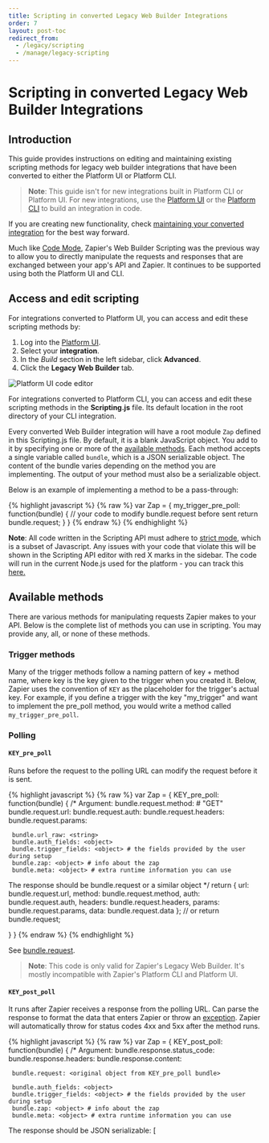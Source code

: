 ```yaml
---
title: Scripting in converted Legacy Web Builder Integrations
order: 7
layout: post-toc
redirect_from:
  - /legacy/scripting
  - /manage/legacy-scripting
---
```


# Scripting in converted Legacy Web Builder Integrations

## Introduction

This guide provides instructions on editing and maintaining existing scripting methods for legacy web builder integrations that have been converted to either the Platform UI or Platform CLI.

> **Note**: This guide isn't for new integrations built in Platform CLI or Platform UI. For new integrations, use the [Platform UI](https://platform.zapier.com/build/add) or the [Platform CLI](https://platform.zapier.com/reference/cli-docs) to build an integration in code.

If you are creating new functionality, check [maintaining your converted integration](https://platform.zapier.com/manage/maintain-converted-integration) for the best way forward.

Much like [Code Mode](https://platform.zapier.com/build/code-mode), Zapier's Web Builder Scripting was the previous way to allow you to directly manipulate the requests and responses that are exchanged between your app's API and Zapier. It continues to be supported using both the Platform UI and CLI.

## Access and edit scripting

For integrations converted to Platform UI, you can access and edit these scripting methods by:

1. Log into the [Platform UI](https://zapier.com/app/developer).
2. Select your **integration**.
3. In the _Build_ section in the left sidebar, click **Advanced**.
4. Click the **Legacy Web Builder** tab.

![Platform UI code editor](https://cdn.zappy.app/e776d2b6349552e6347ca2757f4d06c1.png)

For integrations converted to Platform CLI, you can access and edit these scripting methods in the **Scripting.js** file. Its default location in the root directory of your CLI integration.

Every converted Web Builder integration will have a root module `Zap` defined in this Scripting.js file. By default, it is a blank JavaScript object. You add to it by specifying one or more of the [available methods](https://platform.zapier.com/reference/legacy-scripting#available-methods). Each method accepts a single variable called `bundle`, which is a JSON serializable object. The content of the bundle varies depending on the method you are implementing. The output of your method must also be a serializable object.

Below is an example of implementing a method to be a pass-through:

{% highlight javascript %}
{% raw %}
var Zap = {
my_trigger_pre_poll: function(bundle) {
// your code to modify bundle.request before sent
return bundle.request;
}
}
{% endraw %}
{% endhighlight %}

**Note**: All code written in the Scripting API must adhere to [strict mode](https://developer.mozilla.org/en-US/docs/Web/JavaScript/Reference/Strict_mode), which is a subset of Javascript. Any issues with your code that violate this will be shown in the Scripting API editor with red X marks in the sidebar. The code will run in the current Node.js used for the platform - you can track this [here.](https://github.com/zapier/zapier-platform/blob/main/CHANGELOG.md)

## Available methods

There are various methods for manipulating requests Zapier makes to your API. Below is the complete list of methods you can use in scripting. You may provide any, all, or none of these methods.

### Trigger methods

Many of the trigger methods follow a naming pattern of key + method name, where key is the key given to the trigger when you created it. Below, Zapier uses the convention of `KEY` as the placeholder for the trigger's actual key. For example, if you define a trigger with the key "my_trigger" and want to implement the pre_poll method, you would write a method called `my_trigger_pre_poll`.

### Polling

#### `KEY_pre_poll`

Runs before the request to the polling URL can modify the request before it is sent.

{% highlight javascript %}
{% raw %}
var Zap = {
KEY_pre_poll: function(bundle) {
/\*
Argument:
bundle.request.method: <string> # "GET"
bundle.request.url: <string>
bundle.request.auth: <array>
bundle.request.headers: <object>
bundle.request.params: <object>

     bundle.url_raw: <string>
     bundle.auth_fields: <object>
     bundle.trigger_fields: <object> # the fields provided by the user during setup
     bundle.zap: <object> # info about the zap
     bundle.meta: <object> # extra runtime information you can use

The response should be bundle.request or a similar object
\*/
return {
url: bundle.request.url,
method: bundle.request.method,
auth: bundle.request.auth,
headers: bundle.request.headers,
params: bundle.request.params,
data: bundle.request.data
}; // or return bundle.request;

}
}
{% endraw %}
{% endhighlight %}

See [bundle.request](https://platform.zapier.com/manage/legacy-scripting#prepared-request-via-bundlerequest).

> **Note**: This code is only valid for Zapier's Legacy Web Builder. It's mostly incompatible with Zapier's Platform CLI and Platform UI.

#### `KEY_post_poll`

It runs after Zapier receives a response from the polling URL. Can parse the response to format the data that enters Zapier or throw an [exception](https://platform.zapier.com/manage/legacy-scripting/#available-exceptions). Zapier will automatically throw for status codes 4xx and 5xx after the method runs.

{% highlight javascript %}
{% raw %}
var Zap = {
KEY_post_poll: function(bundle) {
/\*
Argument:
bundle.response.status_code: <integer>
bundle.response.headers: <object>
bundle.response.content: <str>

     bundle.request: <original object from KEY_pre_poll bundle>

     bundle.auth_fields: <object>
     bundle.trigger_fields: <object> # the fields provided by the user during setup
     bundle.zap: <object> # info about the zap
     bundle.meta: <object> # extra runtime information you can use

The response should be JSON serializable:
[
<object>, # with unique 'id' key
<object> # with unique 'id' key
]
\*/
return [];

}
}
{% endraw %}
{% endhighlight %}

> **Note**: This code is only valid for Zapier's Legacy Web Builder. It's mostly incompatible with Zapier's Platform CLI and Platform UI.

#### `KEY_poll`

It runs in place of pre_poll and post_poll. When you get a bundle, you are expected to make the request and return a list of results or throw an [exception](https://platform.zapier.com/manage/legacy-scripting/#available-exceptions). Zapier will **not** throw for status codes like 4xx and 5xx automatically!

{% highlight javascript %}
{% raw %}
var Zap = {
KEY_poll: function(bundle) {
/\*
Arguments:
bundle.request.method: <string> # "GET"
bundle.request.url: <string>
bundle.request.auth: <array>
bundle.request.headers: <object>
bundle.request.params: <object>

     bundle.url_raw: <string>
     bundle.auth_fields: <object>
     bundle.trigger_fields: <object> # the fields provided by the user during setup
     bundle.zap: <object> # info about the zap
     bundle.meta: <object> # extra runtime information you can use

     If you include a callback in the arguments, you can also perform async:
       callback(err, response)

You must make the request yourself. The response should be JSON serializable:
[
<object>, # with unique 'id' key
<object> # with unique 'id' key
]
\*/
return []; // or callback(null, [])

}
}
{% endraw %}
{% endhighlight %}

Learn more about [bundle.request](https://platform.zapier.com/reference/legacy-scripting#bundle-details).

> **Note**: This code is only valid for Zapier's Legacy Web Builder. It's mostly incompatible with Zapier's Platform CLI and Platform UI.

### Static and REST hooks

#### `KEY_catch_hook`

It runs when Zapier receive a static or subscription hook from your API and can parse the response to format the data that enters Zapier.

{% highlight javascript %}
{% raw %}
var Zap = {
KEY_catch_hook: function(bundle) {
/\*
Argument:
bundle.request.method: <str> # 'GET', 'POST', 'PATCH', 'PUT', 'DELETE'
bundle.request.headers: <object>
bundle.request.querystring: <str> # parse with \$.param(bundle.request.querystring)
bundle.request.content: <str>

     bundle.cleaned_request: <object> or <array> # our best guess at parsing
                                                 # and combining the request
                                                 # (including handling JSON & XML).
     bundle.auth_fields: <object>
     bundle.trigger_fields: <object> # the fields provided by the user during setup
     bundle.zap: <object> # info about the zap

The response should be either a JSON serializable array...
[
<object>,
<object>
]

...or a single object:
<object>
\*/
return []; // or {}

}
}
{% endraw %}
{% endhighlight %}

> **Note**: This code is only valid for Zapier's Legacy Web Builder. It's mostly incompatible with Zapier's Platform CLI and Platform UI.

### REST hooks and notification REST hooks

#### `pre_subscribe`

It runs before Zapier subscribes.

{% highlight javascript %}
{% raw %}
var Zap = {
pre_subscribe: function(bundle) {
/\*
Argument:
bundle.request.method: <string> # "POST"
bundle.request.url: <string>
bundle.request.auth: <array>
bundle.request.headers: <object>
bundle.request.params: <object>
bundle.request.data: <string>

     bundle.auth_fields: <object>
     bundle.trigger_fields: <object> # the data from trigger fields
     bundle.target_url: <string> # our unique Zapier url for this subscription
     bundle.event: <string> # the event being subscribed to
     bundle.zap: <object> # info about the zap

The response should be bundle.request or a similar object
\*/
return {
url: bundle.request.url,
method: bundle.request.method,
auth: bundle.request.auth,
headers: bundle.request.headers,
params: bundle.request.params,
data: bundle.request.data
}; // or return bundle.request;

}
}
{% endraw %}
{% endhighlight %}

Learn more in [bundle.request](https://platform.zapier.com/reference/legacy-scripting#bundle-details).

> **Note**: This code is only valid for Zapier's legacy web builder, and is mostly incompatible with Platform CLI and Platform UI).

#### `post_subscribe`

It runs after Zapier subscribes. It is exclusively for storing results that are needed later for pre_unsubscribe.

{% highlight javascript %}
{% raw %}
var Zap = {
post_subscribe: function(bundle) {
/\*
Argument:
bundle.response.status_code: <integer>
bundle.response.headers: <object>
bundle.response.content: <str>

     bundle.request: <original object from pre_subscribe bundle>

     bundle.target_url: <string> # our unique Zapier url for this subscription
     bundle.event: <string> # the event (if any) that was subscribed to
     bundle.auth_fields: <object>
     bundle.trigger_fields: <object> # the data from trigger fields
     bundle.zap: <object> # info about the zap

The response should be JSON serializable, you'll have access to it as
subscribe_data in the unsubscribe call. Normally you'd store some state
about the hook resource you created, for example, some apps need
an ID to locate and unsubscribe from a hook.

\*/
return ""; // or {}, or []

}
}
{% endraw %}
{% endhighlight %}

> **Note**: This code is only valid for Zapier's Legacy Web Builder. It's mostly incompatible with Zapier's Platform CLI and Platform UI.

#### `pre_unsubscribe`

It runs before Zapier unsubscribes.

{% highlight javascript %}
{% raw %}
var Zap = {
pre_unsubscribe: function(bundle) {
/\*
Argument:
bundle.request.method: <string> # "POST"
bundle.request.url: <string>
bundle.request.auth: <array>
bundle.request.headers: <object>
bundle.request.params: <object>
bundle.request.data: <string>

     bundle.target_url: <string> # our unique Zapier url for this subscription
     bundle.subscribe_data <json> # any data you returned from post_subscribe
     bundle.event: <string> # the event (if any) being unsubscribed from
     bundle.auth_fields: <object>
     bundle.trigger_fields: <object> # the data from trigger fields
     bundle.zap: <object> # info about the zap

The response should be bundle.request or a similar object
\*/
return {
url: bundle.request.url,
method: bundle.request.method,
auth: bundle.request.auth,
headers: bundle.request.headers,
params: bundle.request.params,
data: bundle.request.data
}; // or return bundle.request;

}
}
{% endraw %}
{% endhighlight %}

Learn more in [bundle.request](https://platform.zapier.com/reference/legacy-scripting#bundle-details).

> **Note**: This code is only valid for Zapier's Legacy Web Builder. It's mostly incompatible with Zapier's Platform CLI and Platform UI.

### Notification REST hooks

#### `KEY_pre_hook`

It runs before the consuming call.

{% highlight javascript %}
{% raw %}
var Zap = {
KEY_pre_hook: function(bundle) {
/\*
Argument:
bundle.request.method: <string>
bundle.request.headers: <object>
bundle.request.querystring: <string> # parse using \$.param(bundle.request.querystring)
bundle.request.content: <string>

     bundle.auth_fields: <object>
     bundle.trigger_fields: <object> # the fields provided by the user during setup
     bundle.zap: <object> # info about the zap

The response should be bundle.request or a similar object
\*/
return {
url: bundle.request.url,
method: bundle.request.method,
auth: bundle.request.auth,
headers: bundle.request.headers,
params: bundle.request.params,
data: bundle.request.data
}; // or return bundle.request;

}
}
{% endraw %}
{% endhighlight %}

Learn more in [bundle.request](https://platform.zapier.com/reference/legacy-scripting#bundle-details).

> **Note**: This code is only valid for Zapier's Legacy Web Builder. It's mostly incompatible with Zapier's Platform CLI and Platform UI.

#### `KEY_post_hook`

It runs after Zapier receive a response from the consuming call and can parse the response to format the data that enters Zapier or throw an [exception](https://platform.zapier.com/manage/legacy-scripting/#available-exceptions). Zapier will automatically throw for status codes 4xx and 5xx after the method runs.

{% highlight javascript %}
{% raw %}
var Zap = {
KEY_post_hook: function(bundle) {
/\*
Argument:
bundle.response.status_code: <integer>
bundle.response.headers: <object>
bundle.response.content: <str>

     bundle.request: <original object from KEY_pre_hook bundle>

     bundle.auth_fields: <object>
     bundle.trigger_fields: <object> # the fields provided by the user during setup
     bundle.zap: <object> # info about the zap

The response should be JSON serializable:
[
<object>,
<object>
]
\*/
return [];

}
}
{% endraw %}
{% endhighlight %}

> **Note**: This code is only valid for Zapier's Legacy Web Builder. It's mostly incompatible with Zapier's Platform CLI and Platform UI.

### Available to all triggers

#### `KEY_pre_custom_trigger_fields`

It runs before the request to the custom field URL (if provided).

> Note: Although this method does not end with `result_fields` like there are for [actions](#key_pre_custom_action_fields) and [searches](#key_pre_custom_search_fields) it does in fact define custom fields and labels for the **result** (sample) of the trigger and not for its **Edit Template** step in the Zap editor.

{% highlight javascript %}
{% raw %}
var Zap = {
KEY_pre_custom_trigger_fields: function(bundle) {
/\*
Argument:
bundle.request.method: <string> # "GET"
bundle.request.url: <string>
bundle.request.auth: <array>
bundle.request.headers: <object>
bundle.request.params: <object>

     bundle.url_raw: <string>
     bundle.auth_fields: <object>
     bundle.trigger_fields: <object> # the fields provided by the user during setup
     bundle.zap: <object> # info about the zap

The response should be bundle.request or a similar object
\*/
return {
url: bundle.request.url,
method: bundle.request.method,
auth: bundle.request.auth,
headers: bundle.request.headers,
params: bundle.request.params,
data: bundle.request.data
}; // or return bundle.request;

}
}
{% endraw %}
{% endhighlight %}

Learn more in [bundle.request](https://platform.zapier.com/reference/legacy-scripting#bundle-details).

> **Note**: This code is only valid for Zapier's Legacy Web Builder. It's mostly incompatible with Zapier's Platform CLI and Platform UI.

#### `KEY_post_custom_trigger_fields`

Runs after the response for custom fields is received. Can parse the response to format the data that enters Zapier or throw an [exception](https://platform.zapier.com/manage/legacy-scripting/#available-exceptions). Zapier will throw for status codes 4xx and 5xx after the method runs automatically.

> Note: Although this method does not end with `result_fields` like there are for [actions](#key_pre_custom_action_fields) and [searches](#key_pre_custom_search_fields) it does in fact define custom fields and labels for the **result** (sample) of the trigger and not for its **Edit Template** step in the Zap Editor.

{% highlight javascript %}
{% raw %}
var Zap = {
KEY_post_custom_trigger_fields: function(bundle) {
/\*
Argument:
bundle.response.status_code: <integer>
bundle.response.headers: <object>
bundle.response.content: <str>

     bundle.request: <original object from KEY_pre_hook bundle>

     bundle.url_raw: <string>
     bundle.auth_fields: <object>
     bundle.trigger_fields: <object> # the fields provided by the user during setup
     bundle.zap: <object> # info about the zap

The response should be JSON serializable:
[

# `type` can be unicode, int, bool

# `key` should be unique and match a key found in the JSON representation Zapier receive from your API

# `label` is a human-readable name Zapier can give this field in the UI

{'type': <str>, 'key': <str>, 'label': <str>}
]
\*/
return [];

}
}
{% endraw %}
{% endhighlight %}

> **Note**: This code is only valid for Zapier's Legacy Web Builder. It's mostly incompatible with Zapier's Platform CLI and Platform UI.

## Action Methods

Action methods follow a naming pattern of key + method name, where key is the key given to the action when you created it. Below, Zapier use the convention of `KEY` as the placeholder for the action's actual key. For example, if you define an action with the key "my_action" and you want to implement the pre_write method, you would write a method called `my_action_pre_write`.

### `KEY_pre_write`

Runs before the request to the action URL, can modify the request before it is sent.

{% highlight javascript %}
{% raw %}
var Zap = {
KEY_pre_write: function(bundle) {
/\*
Argument:
bundle.request.method: <string> # "POST"
bundle.request.url: <string>
bundle.request.auth: <array>
bundle.request.headers: <object>
bundle.request.params: <object>
bundle.request.data: <string>
bundle.request.files: <object>

     bundle.url_raw: <string>
     bundle.auth_fields: <object>
     bundle.action_fields: <object> # pruned and replaced users' fields
     bundle.action_fields_full: <object> # all replaced users' fields
     bundle.action_fields_raw: <object> # before Zapier replace users' variables
     bundle.zap: <object> # info about the zap

The response should be bundle.request or a similar object
\*/
return {
url: bundle.request.url,
method: bundle.request.method,
auth: bundle.request.auth,
headers: bundle.request.headers,
params: bundle.request.params,
data: bundle.request.data
}; // or return bundle.request;

}
}
{% endraw %}
{% endhighlight %}

Learn more about [bundle.request](https://platform.zapier.com/reference/legacy-scripting#bundle-details).

> **Note**: This code is only valid for Zapier's Legacy Web Builder. It's mostly incompatible with Zapier's Platform CLI and Platform UI.

### `KEY_post_write`

Runs after Zapier receive a response from the action endpoint, can modify the response or throw an [exception](https://platform.zapier.com/manage/legacy-scripting/#available-exceptions). Zapier will throw for status codes 4xx and 5xx after the method runs automatically. _Note:_ If the action occurs as part of a search-or-create Zap, the output of this method is _not_ exactly what the user sees. In that case, the action will be followed up with a request to fetch the written record, and Zapier will present the user with the output from that follow-up request. If you need to modify the returned data in that scenario, use `_post_read_resource`.

{% highlight javascript %}
{% raw %}
var Zap = {
KEY_post_write: function(bundle) {
/\*
Argument:
bundle.response.status_code: <integer>
bundle.response.headers: <object>
bundle.response.content: <str>

     bundle.request: <original object from KEY_pre_write bundle>

     bundle.auth_fields: <object>
     bundle.action_fields: <object> # pruned and replaced users' fields
     bundle.action_fields_full: <object> # all replaced users' fields
     bundle.action_fields_raw: <object> # before Zapier replace users' variables
     bundle.zap: <object> # info about the zap

The response will be used to give the user more fields to use
in the next step of the Zap. Please return a JSON serializable object.

return <object>;
\*/

}
}
{% endraw %}
{% endhighlight %}

> **Note**: This code is only valid for Zapier's Legacy Web Builder. It's mostly incompatible with Zapier's Platform CLI and Platform UI.

### `KEY_write`

Runs in place of pre*write and post_write. You get a bundle and are expected to make the request and return the appropriate response or throw an [exception](https://platform.zapier.com/manage/legacy-scripting/#available-exceptions). Zapier will **not** throw for status codes like 4xx and 5xx automatically! \_Note:* If the action occurs as part of a search-or-create Zap, the output of this method is _not_ exactly what the user sees. In that case, the action will be followed up with a request to fetch the written record, and Zapier will present the user with the output from that follow-up request. If you need to modify the returned data in that scenario, use `_post_read_resource`.

{% highlight javascript %}
{% raw %}
var Zap = {
KEY_write: function(bundle, [callback]) {
/\*
Arguments:

     bundle.request.method: <string> # "POST"
     bundle.request.url: <string>
     bundle.request.auth: <array>
     bundle.request.headers: <object>
     bundle.request.params: <object>
     bundle.request.data: <string>
     bundle.request.files: <object>

     bundle.url_raw: <string>
     bundle.auth_fields: <object>
     bundle.action_fields: <object> # pruned and replaced users' fields
     bundle.action_fields_full: <object> # all replaced users' fields
     bundle.action_fields_raw: <object> # before Zapier replace users' variables
     bundle.zap: <object> # info about the zap

If you include a callback in the arguments, you can also perform async:
callback(err, response)

The response will be used to give the user more fields to use
in the next step of the Zap. Please return a JSON serializable object.

return <object>;
\*/
// your code to modify bundle.request before sent
var response = z.request(bundle.request);
return z.JSON.parse(response.content);

}
}
{% endraw %}
{% endhighlight %}

Learn more about [bundle.request](https://platform.zapier.com/reference/legacy-scripting#bundle-details).

> **Note**: This code is only valid for Zapier's Legacy Web Builder. It's mostly incompatible with Zapier's Platform CLI and Platform UI.

### `KEY_pre_custom_action_fields`

Runs before the request to the custom field URL (if provided).

{% highlight javascript %}
{% raw %}
var Zap = {
KEY_pre_custom_action_fields: function(bundle) {
/\*
Argument:
bundle.request.method: <string> # "GET"
bundle.request.url: <string>
bundle.request.auth: <array>
bundle.request.headers: <object>
bundle.request.params: <object>

     bundle.url_raw: <string>
     bundle.auth_fields: <object>
     bundle.action_fields: <object> # the raw action fields (if applicable)
     bundle.zap: <object> # info about the zap (details below)

The response should be bundle.request or a similar object
\*/
return {
url: bundle.request.url,
method: bundle.request.method,
auth: bundle.request.auth,
headers: bundle.request.headers,
params: bundle.request.params,
data: bundle.request.data
}; // or return bundle.request;

}
}
{% endraw %}
{% endhighlight %}

Learn more about [bundle.request](https://platform.zapier.com/reference/legacy-scripting#bundle-details).

> **Note**: This code is only valid for Zapier's Legacy Web Builder. It's mostly incompatible with Zapier's Platform CLI and Platform UI.

### `KEY_post_custom_action_fields`

Runs after the response for custom fields is received. Can parse the response to format the data that enters Zapier or throw an [exception](https://platform.zapier.com/manage/legacy-scripting/#available-exceptions). Zapier will throw for status codes 4xx and 5xx after the method runs automatically.

{% highlight javascript %}
{% raw %}
var Zap = {
KEY_post_custom_action_fields: function(bundle) {
/\*
Argument:
bundle.response.status_code: <integer>
bundle.response.headers: <object>
bundle.response.content: <str>

     bundle.request: <original object from KEY_pre_custom_action_fields bundle>

     bundle.url_raw: <string>
     bundle.auth_fields: <object>
     bundle.action_fields: <object> # the fields provided by the user during setup
     bundle.zap: <object> # info about the zap

The response should be JSON serializable:
[

# `type` can be unicode, int, bool

# `key` should be unique, and will be the "key" in "key: value" in the POST

# `help_text` and `label` are also available

{'type': <str>, 'key': <str>}
]
\*/
return []; // return fields in the order you want them displayed in the UI. They'll be appended after the regular action fields

}
}
{% endraw %}
{% endhighlight %}

> **Note**: This code is only valid for Zapier's Legacy Web Builder. It's mostly incompatible with Zapier's Platform CLI and Platform UI.

### `KEY_custom_action_fields`

Allows you to completely take over the handling of retrieving and processing field metadata for custom action fields. Pre- and Post- methods will not be called if you've implemented this method. This method will be passed a bundle and must return an array of custom field metadata. If a request to an endpoint fails, you will need to throw an exception - the platform will not do it automatically.

{% highlight javascript %}
{% raw %}
var Zap = {KEY_custom_action_fields: function(bundle) {
/\*
Argument:
bundle.request.method: <string> # GET
bundle.request.url: <string> # ""
bundle.request.auth: <array>
bundle.request.headers: <object>
bundle.request.params: <object>

       bundle.url_raw: <string> # ""
       bundle.auth_fields: <object>
       bundle.action_fields: <object> # the raw action fields (if applicable)
       bundle.zap: <object> # info about the zap

The response should be JSON serializable:
[

           # "type": "unicode",
           # "key": "json_key", // the field "name", will be used to construct a label if none is provided
           # "required": false, // whether this field must be filled out. defaults to true
           # "label": "Pretty Label", // optional
           # "help_text": "Helps to explain things to users.", // optional
           # "choices": { // optional
               "raw": "label"
           } // can also be a flat array if raw is the label
           {'type': <str>, 'key': <str>}

        ]
      */
      return []; // return fields in the order you want them displayed in the UI. They'll be appended after the regular action fields

}

}
{% endraw %}
{% endhighlight %}

Learn more about [bundle.request](https://platform.zapier.com/reference/legacy-scripting#bundle-details).

> **Note**: This code is only valid for Zapier's Legacy Web Builder. It's mostly incompatible with Zapier's Platform CLI and Platform UI.

### `KEY_custom_action_result_fields`

It allows you to completely take over the handling of retrieving and processing field metadata for custom fields when users are working with _results_ of your action in the Zap editor. Pre- and Post- methods will not be called if you've implemented this method. This method will be passed a bundle and must return an array of custom field metadata. If a request to an endpoint fails, you will need to throw an exception - the platform will not do it automatically.

{% highlight javascript %}
{% raw %}
var Zap = {KEY_custom_action_result_fields: function(bundle) {
/\*
Argument:
bundle.response.status_code: <integer>
bundle.response.headers: <object>
bundle.response.content: <str>

       bundle.request: <original object from KEY_pre_custom_action_fields bundle>

       bundle.url_raw: <string>
       bundle.auth_fields: <object>
       bundle.action_fields: <object> # the raw action fields (if applicable)
       bundle.zap: <object> # info about the zap

The response should be JSON serializable:
[

# `type` can be unicode, int, bool

# `key` should be unique, and will be the "key" in "key: value" in the response content

# `label` is also available

{'type': <str>, 'key': <str>, 'label': <str>}
]
\*/
return []; // return fields in the order you want them displayed in the UI. They'll be appended after the regular action fields
}

}
{% endraw %}
{% endhighlight %}

> **Note**: This code is only valid for Zapier's Legacy Web Builder. It's mostly incompatible with Zapier's Platform CLI and Platform UI.

### `KEY_pre_custom_action_result_fields`

Runs before the request to the custom response fields URL (if provided).

{% highlight javascript %}
{% raw %}
var Zap = {
KEY_pre_custom_action_result_fields: function(bundle) {
/\*
Argument:
bundle.request.method: <string> # "GET"
bundle.request.url: <string>
bundle.request.auth: <array>
bundle.request.headers: <object>
bundle.request.params: <object>

       bundle.url_raw: <string>
       bundle.auth_fields: <object>
       bundle.action_fields: <object> # the raw action fields (if applicable)
       bundle.zap: <object> # info about the zap (details below)

The response should be bundle.request or a similar object
\*/
return {
url: bundle.request.url,
method: bundle.request.method,
auth: bundle.request.auth,
headers: bundle.request.headers,
params: bundle.request.params,
data: bundle.request.data
}; // or return bundle.request;

}
}
{% endraw %}
{% endhighlight %}

Learn more about [bundle.request](https://platform.zapier.com/reference/legacy-scripting#bundle-details).

> **Note**: This code is only valid for Zapier's Legacy Web Builder. It's mostly incompatible with Zapier's Platform CLI and Platform UI.

### `KEY_post_custom_action_result_fields`

Runs after the response for custom response fields is received. Can parse the response to format the data that enters Zapier or throw an exception [exception](https://platform.zapier.com/manage/legacy-scripting/#available-exceptions). Zapier will throw for status codes 4xx and 5xx after the method runs automatically.

{% highlight javascript %}
{% raw %}
var Zap = {
KEY_post_custom_action_result_fields: function(bundle) {
/\*
Argument:
bundle.response.status_code: <integer>
bundle.response.headers: <object>
bundle.response.content: <str>

       bundle.request: <original object from KEY_pre_custom_action_fields bundle>

       bundle.url_raw: <string>
       bundle.auth_fields: <object>
       bundle.action_fields: <object> # the raw action fields (if applicable)
       bundle.zap: <object> # info about the zap

The response should be JSON serializable:
[

# `type` can be unicode, int, bool

# `key` should be unique, and will be the "key" in "key: value" in the response content

# `label` is also available

{'type': <str>, 'key': <str>, 'label': <str>}
]
\*/
return []; // return fields in the order you want them displayed in the UI. They'll be appended after the regular action fields
}

}
{% endraw %}
{% endhighlight %}

## Search Methods

Search methods follow a naming pattern of key + method name, where key is the key given to the search when you created it. Below, Zapier use the convention of `KEY` as the placeholder for the search's actual key. For example, if you define an search with the key "my_search" and you want to implement the pre_search method, you would write a method called `my_search_pre_search`.

### `KEY_pre_search`

Runs before the request to the search URL, can modify the request before it is sent.

{% highlight javascript %}
{% raw %}
var Zap = {
KEY_pre_search: function(bundle) {
/\*
Argument:
bundle.request.method: <string> # "GET"
bundle.request.url: <string>
bundle.request.auth: <array>
bundle.request.headers: <object>
bundle.request.params: <object>

     bundle.url_raw: <string>
     bundle.auth_fields: <object>
     bundle.search_fields: <object> # pruned and replaced users' fields
     bundle.zap: <object> # info about the zap

The response should be bundle.request or a similar object
\*/
return {
url: bundle.request.url,
method: bundle.request.method,
auth: bundle.request.auth,
headers: bundle.request.headers,
params: bundle.request.params,
data: bundle.request.data
}; // or return bundle.request;

}
}
{% endraw %}
{% endhighlight %}

Learn more about [bundle.request](https://platform.zapier.com/reference/legacy-scripting#bundle-details).

> **Note**: This code is only valid for Zapier's Legacy Web Builder. It's mostly incompatible with Zapier's Platform CLI and Platform UI.

### `KEY_post_search`

Runs after Zapier receive a response from the search endpoint, can modify the response or throw an [exception](https://platform.zapier.com/manage/legacy-scripting/#available-exceptions). Zapier will throw for status codes 4xx and 5xx after the method runs automatically. _Note:_ The output of the method is _not_ exactly what the user sees. Zapier follow searches up with requests for the individual resources and present the user with the output from those follow-up requests. If you wish to modify the number (or ordering) of the search results, use `_post_search`. If you wish to modify the data the user sees, use `_post_read_resource`. One other thing to be aware of is that searches must return an _array_ of objects, so if your search endpoint returns a single object, you can use this method to wrap your object in an array.

> Note we'll only use the first object in the array for now, so if you can add optional fields to help narrow the search down, it's a great idea.

{% highlight javascript %}
{% raw %}
var Zap = {
KEY_post_search: function(bundle) {
/\*
Argument:
bundle.response.status_code: <integer>
bundle.response.headers: <object>
bundle.response.content: <str>

     bundle.request: <original object from KEY_pre_search bundle>

     bundle.auth_fields: <object>
     bundle.search_fields: <object> # pruned and replaced users' fields
     bundle.zap: <object> # info about the zap

The response is an array, which may contain zero or more matches.

If multiple matches are found, sort the array with the "best match" first.

Use the available exceptions to vary errors.
_/
return [ ]; // no matches
/_ --- or --- _/
return [ { ... } ]; // return a single match
/_ --- or --- \*/
return [ { ... }, { ... }, ... ]; // several matches, with "best match" first

}
}
{% endraw %}
{% endhighlight %}

> **Note**: This code is only valid for Zapier's Legacy Web Builder. It's mostly incompatible with Zapier's Platform CLI and Platform UI.

### `KEY_search`

Runs in place of pre_search and post_search. You get a bundle and are expected to make the request and return the appropriate response or throw an [exception](https://platform.zapier.com/manage/legacy-scripting/#available-exceptions). Zapier will **not** throw for status codes like 4xx and 5xx automatically! Note: The output of the method is not exactly what the user sees. Zapier follow searches up with requests for the individual resources and present the user with the output from those follow-up requests. If you wish to modify the number (or ordering) of the search results, you can do that inside `_search`. If you wish to modify the data the user sees, use `_post_read_resource`.

> Note we'll only use the first object in the array for now, so if you can add optional fields to help narrow the search down, it's a great idea.

{% highlight javascript %}
{% raw %}
var Zap = {
KEY_search: function(bundle, [callback]) {
/\*
Arguments:

     bundle.request.method: <string> # "GET"
     bundle.request.url: <string>
     bundle.request.auth: <array>
     bundle.request.headers: <object>
     bundle.request.params: <object>

     bundle.url_raw: <string>
     bundle.auth_fields: <object>
     bundle.search_fields: <object> # pruned and replaced users' fields

     bundle.zap: <object> # info about the zap

If you include a callback in the arguments, you can also perform async:
callback(err, response)

The response will be used to give the user more fields to use
in the next step of the Zap. Please return a JSON serializable object.
\*/

return {...}; // or callback(null, {...})

}
}
{% endraw %}
{% endhighlight %}

Learn more about [bundle.request](https://platform.zapier.com/reference/legacy-scripting#bundle-details).

> **Note**: This code is only valid for Zapier's Legacy Web Builder. It's mostly incompatible with Zapier's Platform CLI and Platform UI.

### `KEY_pre_custom_search_fields`

Runs before the request to the custom field URL (if provided).

{% highlight javascript %}
{% raw %}
var Zap = {
KEY_pre_custom_search_fields: function(bundle) {
/\*
Argument:
bundle.request.method: <string> # "GET"
bundle.request.url: <string>
bundle.request.auth: <array>
bundle.request.headers: <object>
bundle.request.params: <object>

     bundle.url_raw: <string>
     bundle.auth_fields: <object>
     bundle.search_fields: <object> # the raw search fields (if applicable)

     bundle.zap: <object> # info about the zap (details below)

The response should be bundle.request or a similar object
\*/
return {
url: bundle.request.url,
method: bundle.request.method,
auth: bundle.request.auth,
headers: bundle.request.headers,
params: bundle.request.params,
data: bundle.request.data
}; // or return bundle.request;

}
}
{% endraw %}
{% endhighlight %}

Learn more about [bundle.request](https://platform.zapier.com/reference/legacy-scripting#bundle-details).

> **Note**: This code is only valid for Zapier's Legacy Web Builder. It's mostly incompatible with Zapier's Platform CLI and Platform UI.

### `KEY_post_custom_search_fields`

Runs after the response for custom fields is received. Can parse the response to format the data that enters Zapier or throw an [exception](https://platform.zapier.com/manage/legacy-scripting/#available-exceptions). Zapier will throw for status codes 4xx and 5xx after the method runs automatically.

{% highlight javascript %}
{% raw %}
var Zap = {
KEY_post_custom_search_fields: function(bundle) {
/\*
Argument:
bundle.response.status_code: <integer>
bundle.response.headers: <object>
bundle.response.content: <str>

     bundle.request: <original object from KEY_pre_custom_search_fields bundle>

     bundle.url_raw: <string>
     bundle.auth_fields: <object>
     bundle.zap: <object> # info about the zap

The response should be JSON serializable:
[

# `type` can be unicode, int, bool

# `key` should be unique, and will be the "key" in "key: value" in the POST

# `help_text` and `label` are also available

{'type': <str>, 'key': <str>}
]
\*/
return []; // return fields in the order you want them displayed in the UI. They'll be appended after the regular search fields

}
}
{% endraw %}
{% endhighlight %}

> **Note**: This code is only valid for Zapier's Legacy Web Builder. It's mostly incompatible with Zapier's Platform CLI and Platform UI.

### `KEY_custom_search_fields`

Allows you to completely take over the handling of retrieving and processing field metadata for custom search action fields. Pre- and Post- methods will not be called if you've implemented this method. This method will be passed a bundle and must return an array of custom field metadata. If a request to an endpoint fails, you will need to throw an exception - the platform will not do it automatically.

{% highlight javascript %}
{% raw %}
var Zap = {KEY_custom_search_fields: function(bundle)
{
/\*
Argument:
bundle.request.method: <string> # "GET"
bundle.request.url: <string>
bundle.request.auth: <array>
bundle.request.headers: <object>
bundle.request.params: <object>

     bundle.auth_fields: <object>
     bundle.zap: <object> # info about the zap

The response should be JSON serializable:
[

# `type` can be unicode, int, bool

# `key` should be unique, and will be the "key" in "key: value" in the POST

# `help_text` and `label` are also available

{'type': <str>, 'key': <str>}
]
\*/

return []; // return fields in the order you want them displayed in the UI. They'll be appended after the regular search fields
}
}
{% endraw %}
{% endhighlight %}

Learn more about [bundle.request](https://platform.zapier.com/reference/legacy-scripting#bundle-details).

> **Note**: This code is only valid for Zapier's Legacy Web Builder. It's mostly incompatible with Zapier's Platform CLI and Platform UI.

### `KEY_custom_search_result_fields`

Allows you to completely take over the handling of retrieving and processing field metadata for custom fields when users are working with _results_ of your search action in the Zap editor. Pre- and Post- methods will not be called if you've implemented this method. This method will be passed a bundle and must return an array of custom field metadata. If a request to an endpoint fails, you will need to throw an exception - the platform will not do it automatically.

{% highlight javascript %}
{% raw %}
var Zap = {
KEY_custom_search_result_fields: function(bundle) {
/\*
Argument:
bundle.response.status_code: <integer>
bundle.response.headers: <object>
bundle.response.content: <str>

           bundle.request: <original object from KEY_pre_custom_search_fields bundle>

           bundle.url_raw: <string>
           bundle.auth_fields: <object>
           bundle.zap: <object> # info about the zap
      The response should be JSON serializable:
          [
              # `type` can be unicode, int, bool
              # `key` should be unique, and will be the "key" in "key: value" in the response content
              # `label` should be provided
              {'type': <str>, 'key': <str>, 'label': <str>}
          ]
       */
       return []; // return fields in the order you want them displayed in the UI. They'll be appended after the regular search fields

}

}
{% endraw %}
{% endhighlight %}

> **Note**: This code is only valid for Zapier's legacy web builder, and is mostly incompatible with Platform CLI and Platform UI).

### `KEY_pre_custom_search_result_fields`

Runs before the request to the custom search result field URL (if provided)

{% highlight javascript %}
{% raw %}
var Zap = {
KEY_pre_custom_search_result_fields: function(bundle) {
/\*
Argument:
bundle.request.method: <string> # "GET"
bundle.request.url: <string>
bundle.request.auth: <array>
bundle.request.headers: <object>
bundle.request.params: <object>

       bundle.url_raw: <string>
       bundle.auth_fields: <object>
       bundle.search_fields: <object> # the raw search fields (if applicable)
       bundle.zap: <object> # info about the zap (details below)

The response should be bundle.request or a similar object
\*/
return {
url: bundle.request.url,
method: bundle.request.method,
auth: bundle.request.auth,
headers: bundle.request.headers,
params: bundle.request.params,
data: bundle.request.data
}; // or return bundle.request;
}

}
{% endraw %}
{% endhighlight %}

Learn more about [bundle.request](https://platform.zapier.com/reference/legacy-scripting#bundle-details).

> **Note**: This code is only valid for Zapier's Legacy Web Builder. It's mostly incompatible with Zapier's Platform CLI and Platform UI.

### `KEY_post_custom_result_search_fields`

Runs after the response for custom search result fields is received. Can parse the response to format the data that enters Zapier or throw an [exception](https://platform.zapier.com/manage/legacy-scripting/#available-exceptions). Zapier will throw for status codes 4xx and 5xx after the method runs automatically.

{% highlight javascript %}
{% raw %}
var Zap = {
KEY_post_custom_search_result_fields: function(bundle) {
/\*
Argument:
bundle.response.status_code: <integer>
bundle.response.headers: <object>
bundle.response.content: <str>

       bundle.request: <original object from KEY_pre_custom_search_fields bundle>

       bundle.url_raw: <string>
       bundle.auth_fields: <object>
       bundle.zap: <object> # info about the zap

The response should be JSON serializable:
[

# `type` can be unicode, int, bool

# `key` should be unique, and will be the "key" in "key: value" in the response content

# `label` should be provided

{'type': <str>, 'key': <str>, 'label': <str>}
]
\*/
return []; // return fields in the order you want them displayed in the UI. They'll be appended after the regular search fields
}

}
{% endraw %}
{% endhighlight %}

> **Note**: This code is only valid for Zapier's Legacy Web Builder. It's mostly incompatible with Zapier's Platform CLI and Platform UI.

### `KEY_pre_read_resource`

Runs before Zapier do the request to read an individual resource. Use to modify the request before it is sent.

{% highlight javascript %}
{% raw %}
var Zap = {
KEY_pre_read_resource: function(bundle) {
/\*
Argument:
bundle.request.method: <string> # "GET"
bundle.request.url: <string>
bundle.request.auth: <array>
bundle.request.headers: <object>
bundle.request.params: <object>

     bundle.url_raw: <string>
     bundle.auth_fields: <object>
     bundle.read_fields: <object> # the response data from the search (or the write in case of search-or-create)
     bundle.read_context: <object> # the original params passed into the search (or the write in case of search-or-write)
     bundle.zap: <object> # info about the zap (details below)

The response should be bundle.request or a similar object
\*/
return {
url: bundle.request.url,
method: bundle.request.method,
auth: bundle.request.auth,
headers: bundle.request.headers,
params: bundle.request.params,
data: bundle.request.data
}; // or return bundle.request;

}
}
{% endraw %}
{% endhighlight %}

Learn more about [bundle.request](https://platform.zapier.com/reference/legacy-scripting#bundle-details).

> **Note**: This code is only valid for Zapier's Legacy Web Builder. It's mostly incompatible with Zapier's Platform CLI and Platform UI.

### `KEY_post_read_resource`

Runs after Zapier do the request to read an individual resource. Use to modify the data returned or throw an [exception](https://platform.zapier.com/manage/legacy-scripting/#available-exceptions). Zapier will throw for status codes 4xx and 5xx after the method runs automatically.

{% highlight javascript %}
{% raw %}
var Zap = {
KEY_post_read_resource: function(bundle) {
/\*
Argument:
bundle.response.status_code: <integer>
bundle.response.headers: <object>
bundle.response.content: <str>

     bundle.request: <original object from KEY_pre_read_resource bundle>

     bundle.url_raw: <string>
     bundle.auth_fields: <object>
     bundle.read_fields: <object> # the response data from the search (or the write in case of search-or-create)
     bundle.read_context: <object> # the original params passed into the search (or the write in case of search-or-write)

     bundle.zap: <object> # info about the zap

The response will be used to give the user more fields to use
in the next step of the Zap. Please return a JSON serializable object.

return <object>;
\*/
return {...};

}
}
{% endraw %}
{% endhighlight %}

> **Note**: This code is only valid for Zapier's Legacy Web Builder. It's mostly incompatible with Zapier's Platform CLI and Platform UI.

### `KEY_read_resource`

Runs in place of pre_read_resource and post_read_resource. You get a bundle and are expected to make the request and return the appropriate response or throw an [exception](https://platform.zapier.com/manage/legacy-scripting/#available-exceptions). Zapier will **not** throw for status codes like 4xx and 5xx automatically!

{% highlight javascript %}
{% raw %}
var Zap = {
KEY_read_resource: function(bundle, [callback]) {
/\*
Arguments:

     bundle.request.method: <string> # "GET"
     bundle.request.url: <string>
     bundle.request.auth: <array>
     bundle.request.headers: <object>
     bundle.request.params: <object>

     bundle.url_raw: <string>
     bundle.auth_fields: <object>
     bundle.read_fields: <object> # the response data from the search (or the write in case of search-or-create)
     bundle.read_context: <object> # the original params passed into the search (or the write in case of search-or-write)

     bundle.zap: <object> # info about the zap

If you include a callback in the arguments, you can also perform async:
callback(err, response)

     The response should be an object representing the resource. Can also use the available exceptions to vary errors.

\*/
return {...}; // or callback(null, {...})

}
}
{% endraw %}
{% endhighlight %}

Learn more about [bundle.request](https://platform.zapier.com/reference/legacy-scripting#bundle-details).

> **Note**: This code is only valid for Zapier's Legacy Web Builder. It's mostly incompatible with Zapier's Platform CLI and Platform UI.

## Authentication Methods

### `pre_oauthv2_token`

Modify the request we'd send to the access token endpoint.

> Be aware that for legacy reasons the request does not follow [RFC6749](https://tools.ietf.org/html/rfc6749#section-4.1.3) and passes the parameters via the query string. If you define `pre_oauthv2_token` then it is up to you correct this if needed. Without the method, Zapier will retry the request conform standards if the API returns an error on the first attempt.

{% highlight javascript %}
{% raw %}
var Zap = {
pre_oauthv2_token: function(bundle) {
/\*
Argument:
bundle.request.method: <string> # "POST"
bundle.request.url: <string>
bundle.request.auth: <array>
bundle.request.headers: <object> # {"Accept": "application/json", "Content-Length": 0}
bundle.request.params: <object> client_id, client_secret, redirect_uri, grant_type:authorization_code, code

     bundle.load: <object> # identical to bundle.request.params
     bundle.oauth_data: <object> # obj that contains your client_id, client_secret, etc...
     bundle.zap: <object> # info about the zap

The response should be an object of:
url: <string>
method: <string> # 'GET', 'POST', 'PATCH', 'PUT', 'DELETE'
headers: <object>
params: <object> # this will be mapped into the query string
data: <string> or null # request body: optional if POST, not needed if GET
\*/
return {
url: bundle.request.url,
method: bundle.request.method,
headers: bundle.request.headers,
params: bundle.request.params,
data: bundle.request.data
}; // or return bundle.request;

}
}
{% endraw %}
{% endhighlight %}

Learn more about [bundle.request](https://platform.zapier.com/reference/legacy-scripting#bundle-details).

> **Note**: This code is only valid for Zapier's Legacy Web Builder. It's mostly incompatible with Zapier's Platform CLI and Platform UI.

### `post_oauthv2_token`

Modify the response from the access token endpoint or throw an [exception](https://platform.zapier.com/manage/legacy-scripting/#available-exceptions). Zapier will throw for status codes 4xx and 5xx **before** the method runs automatically.

{% highlight javascript %}
{% raw %}
var Zap = {
post_oauthv2_token: function(bundle) {
/\*
Argument:
bundle.response.status_code: <integer>
bundle.response.headers: <object>
bundle.response.content: <str>

     bundle.oauth_data: <object> # client id/secret and oauth related URLs
     bundle.auth_fields: <object>

\*/
// If you have defined extra fields besides access_token
// and refresh_token in the Extra Requested Fields setup,
// you may return them here as well.
return z.JSON.parse(bundle.response.content);

}
}
{% endraw %}
{% endhighlight %}

> **Note**: This code is only valid for Zapier's Legacy Web Builder. It's mostly incompatible with Zapier's Platform CLI and Platform UI.

### `pre_oauthv2_refresh`

Modify the request we'd send to the refresh token endpoint. Only use if you have set the auth type for your App to be OAuth V2 with Refresh.

{% highlight javascript %}
{% raw %}
var Zap = {
pre_oauthv2_refresh: function(bundle) {
/\*
Argument:
bundle.request.method: <string> # "POST"
bundle.request.url: <string>
bundle.request.auth: <array>
bundle.request.headers: <object>
bundle.request.data: <object> # client_id, client_secret, refresh_token, grant_type

     bundle.load: <object> # same as bundle.request.data
     bundle.auth_fields: <object>
     bundle.oauth_data: <object> # obj that contains your client_id, client_secret, etc...
     bundle.zap: <object> # info about the zap

The response should be an object of:
url: <string>
method: <string> # 'GET', 'POST', 'PATCH', 'PUT', 'DELETE'
headers: <object>
params: <object> # this will be mapped into the query string
data: <string> or null # request body: optional if POST, not needed if GET
\*/
return {
url: bundle.request.url,
method: bundle.request.method,
headers: bundle.request.headers,
params: bundle.request.params,
data: bundle.request.data
}; // or return bundle.request;

}
}
{% endraw %}
{% endhighlight %}

Learn more about [bundle.request](https://platform.zapier.com/reference/legacy-scripting#bundle-details).

> **Note**: This code is only valid for Zapier's Legacy Web Builder. It's mostly incompatible with Zapier's Platform CLI and Platform UI.

### `get_session_info`

Zapier exposes a `get_session_info()` function for APIs that require any form of session-based authorization. Feel free to use the following skeleton function to inspire your session authorization:

> Zapier will only invoke this function on an as-needed basis. It will be called when your API returns a 401 or when you raise an `InvalidSessionException` in your `KEY_post_poll` or `KEY_post_write` functions. Zapier will retry the request if the function returns new session info successfully.

{% highlight javascript %}
{% raw %}
Zap = {
get*session_info: function(bundle) {
/*
Argument:
bundle.auth*fields: <object>
bundle.zap: <object> # info about the zap
*/

// Make z.request calls as needed.

// Returned object will be mixed into bundle.auth_fields in future calls.
return {'api_key': api_key};

}
};
{% endraw %}
{% endhighlight %}

> **Note**: This code is only valid for Zapier's Legacy Web Builder. It's mostly incompatible with Zapier's Platform CLI and Platform UI.

### `get_connection_label`

Zapier exposes a `get_connection_label()` function for APIs that need customization on their Connection Label:

> Zapier will only invoke this function after the authentication is tested (when a new account is connected, and when the "test" button is pressed).

{% highlight javascript %}
{% raw %}
Zap = {
get*connection_label: function(bundle) {
/*
Argument:
bundle.test*result: <object> # results from the test trigger, if it returned an object
bundle.auth_fields: <object>
bundle.zap: <object> # info about the zap
*/

// Make z.request calls as needed.

// Returned string will be used as a Connection Label.
// Please note it should be short and easily identifiable
return 'partners@zapier.com';

}
};
{% endraw %}
{% endhighlight %}

> **Note**: This code is only valid for Zapier's Legacy Web Builder. It's mostly incompatible with Zapier's Platform CLI and Platform UI.

## Built-in Functions and Tools

### Available Libraries

Our scripting engine uses JavaScript. As you'd expect, it provides the standard JavaScript interfaces (JSON, Math, Date and more) as well as `$` for jQuery (1.8.3), `_` for Underscore (1.4.4), and `moment` for Moment.js (2.0.0 with timezone), `crypto`, and `async` (0.2.9). Plus, it has some handy Zapier specific tools on the `z` object!

> **Note:** Do not use Underscore's collection methods (`_.each()`, `_.map()`...) on objects. This [will break](https://github.com/jashkenas/underscore/issues/2407#issuecomment-169541016) if the object has a `length` property. Use `Object.keys(obj, fn)` instead.

### Unavailable Objects

Some "common" objects you might expect to find Zapier don't provide access to include `root`, `child_process`, `Function`, `module`, `process`, `global`, and `setInterval` (they'll be `undefined` at runtime).

### Making Outbound Requests (z.request)

The `z.request` function allows you to make external calls. It performs in a synchronous manner for ease of use, but also provides standard asynchronous features as well if you pass an optional callback.

#### Usage

- Asynchronous: `z.request(request, [callback])`
- Synchronous: `var response = z.request()`

#### Options

- `request <Object>`: Takes all [options for the NPM request package](https://www.npmjs.com/package/request#requestoptions-callback) plus some that allow it to accept what most pre-scripting methods receive as `bundle.request`:
- `request <Object>`: Means you can also pass `bundle` and we'll extract `bundle.request` to work with.
- `auth <Array> | <Object>`: If `auth` is an `Array`, it will be transforrmed to `{'user':auth[0], 'pass':auth[1]}` to match the package's [HTTP Authentication](https://www.npmjs.com/package/request#http-authentication). If your Zapier app is configured to use Basic Auth then `bundle.request.auth` will be array with 2 elements for the username and password. If it uses Digest Auth then the third element will be `false`. In this case, when `auth[2]` is set, Zapier will set `auth.sendImmediately` to `auth[2]` and also default `jar` to `true` since most digest servers require cookies.
- `params <Object>`: Will become `qs` unless that already exists.
- `data <string>` Will become `body` unless that already exists. While `bundle.request.data` will always be a `String`, be aware that `body` also accepts a `Buffer`, `ReadStream` or - if `json` is set to `true` - any JSON-serializable object.
- `callback Function ([error], response)`: Will be called on completion, with: - `error <Error>`: Any error, when applicable. - `response <Object>`: See _Response_.

#### Response

You will not receive the full response but a selection from [`http.IncomingMessage`](https://nodejs.org/api/http.html#http_class_http_incomingmessage) that matches what most post-scripting methods receive as `bundle.response`:

- `status_code <number>`: The 3-digit HTTP response status code. E.G. `404`.
- `headers <Array>`: Key-value pairs of header names (lower-cased) and values.
- `content <string>`: If `http.IncomingMessage.body` is a `string` or `Buffer` then we'll wrap it in `String()`.

### Errors

When you call `z.request()` without a callback and an error occurs, it will be thrown. Wrap your call in `try/catch` block to handle it.

### Example

Let's call [http://httpbin.org/get?hello=world](http://httpbin.org/get?hello=world) with a header to tell it Zapier like JSON:

{% highlight javascript %}
{% raw %}
var request = {
'method': 'GET',
'url': 'http://httpbin.org/get',
'params': {
'hello': 'world'
},
'headers': {
'Accept': 'application/json'
},
};

// Synchronous
var response = z.request(request);
console.log('Status: ' + response.status_code);
console.log('Headers: ' + JSON.stringify(response.headers));
console.log('Content: ' + response.content);

// Asynchronous
z.request(request, function(err, response){

if (err) {
// you can always throw it, we'll catch it, but it
// is better to throw a user-friendly ErrorException
throw err;
}

console.log('Status: ' + response.status_code);
console.log('Headers: ' + JSON.stringify(response.headers));
console.log('Content: ' + response.content);
});
{% endraw %}
{% endhighlight %}

> Please note that your scripts have 30 seconds, including waiting for and processing any requests. If you need to do lots of extra API calls, especially in a loop, you should look our hydration routine.

### Parsing JSON (z.JSON.parse)

The `z.JSON.parse` function acts a lot like the native `JSON.parse`, but adds some helpful logging and error handling.

`z.JSON.parse(string)`, where `string` is the string representation of a valid JSON object. An error will be thrown if the structure is invalid.

{% highlight javascript %}
{% raw %}
var response = z.request({
method: 'GET',
url: 'https://api.someservice.com/me',
auth: [bundle.auth_fields.api_key, '']
});
var str = response.content;
var obj = z.JSON.parse(str);
// return obj.fields.whatever[0];
{% endraw %}
{% endhighlight %}

### Hashing

Zapier support both hashing and HMAC hashing.

{% highlight javascript %}
{% raw %}
// z.hash(algorithm, string, encoding="hex", input_encoding="binary")
var hash = z.hash('sha256', "my awesome string");

// z.hmac(algorithm, key, string, encoding="hex")
var hmac_hash = z.hmac('sha256', 'key', 'string');

// Node.js crypto's library does not officially document using input encodings with hmac, but you can do the following:
var crypto = require('crypto');
crypto.createHmac('sha256', 'key').update('string', 'input_encoding').digest('encoding');
{% endraw %}
{% endhighlight %}

For output encoding (the `encoding` parameter) Zapier defaults to `hex` and also support `base64` as a parameter value. For input encoding (the `input_encoding` parameter) Zapier default to `binary` and also support `utf8` as a parameter value. You should use `utf8` if you expect data to be hashed that may include UTF8 characters.

The following hash algorithms are supported:

`DSA-SHA1-old`, `dsa`, `dsa-sha`, `dsa-sha1`, `dsaEncryption`, `dsaWithSHA`, `dsaWithSHA1`, `dss1`, `ecdsa-with-SHA1`, `md4`, `md4WithRSAEncryption`, `md5`, `md5WithRSAEncryption`, `mdc2`, `mdc2WithRSA`, `ripemd`, `ripemd160`, `ripemd160WithRSA`, `rmd160`, `rsa-md4`, `rsa-md5`, `rsa-mdc2`, `rsa-ripemd160`, `rsa-sha`, `rsa-sha1`, `rsa-sha1-2`, `rsa-sha224`, `rsa-sha256`, `rsa-sha384`, `rsa-sha512`, `sha`, `sha1`, `sha224`, `sha256`, `sha384`, `sha512`, `ssl2-md5`, `ssl3-md5`, `ssl3-sha1`, `whirlpool`

### Base 64 Encoding

If you're looking to turn some text to base64 for something like Basic Auth or otherwise, use this simple function available from Node.js:

{% highlight javascript %}
{% raw %}
var b64data = btoa("this is my string to turn into base64");
{% endraw %}
{% endhighlight %}

### Hydration & Dehydration

Dehydration is what Zapier calls the creation of a pointer to some data, this is what you'll normally use to provide data that may not be needed now but could the future.

Hydration is the opposite of dehydration. It is the consumption of a pointer that returns data. Let's show an example!

{% highlight javascript %}
{% raw %}
var Zap = {
get_contact: function(bundle) {
/\*
Argument:
bundle.auth_fields: <object>
bundle.zap: <object> # info about the zap

           Anything else you might need, like bundle.request.headers, will need to be passed in when you call z.dehydrate()
       */
       var contact = z.JSON.parse(z.request({
           method: 'GET',
           url: 'https://api.fancycrm.com/v1/contacts/' + bundle.contact_id + '.json',
           auth: [bundle.auth_fields.api_key, ''] // you'll need to handle auth
       }).content) || {};
       return contact;

},
deal*post_poll: function(bundle) {
var deals = z.JSON.parse(bundle.response.content);
return *.map(deals, function(deal) {
// this delays Zap.get_contact({contact_id: deal.contact_id, auth_fields: bundle_auth_fields})
deal.contact = z.dehydrate('get_contact', {contact_id: deal.contact_id});
return deal;
});
}

};
{% endraw %}
{% endhighlight %}

In the example above, `get_contact` will not be called when post_poll is called. Instead, a unique hash is created and stored in place of `deal.contact`.

There are two scenarios when `get_contact` will then be called and "hydrated".

1. When a user is first setting up their Zap in the UI and accessing fields (because `deal.contact` may have keys to choose from on itself).

2. When a user's Zap tries to send `deal.contact` out to another app.

### Files

#### Dehydrating Files

Dehydration is what Zapier call the creation of a pointer to data, this is what you'll normally use in triggers to provide binary data out of band to Zapier. The idea is you don't want to download all the attachments from all 100 records in a poll - that would take way too long and would be wasteful. So Zapier offer a handy way to create pointers that Zapier can consume "on-demand".

{% highlight javascript %}
{% raw %}
// you can pass along urls and extra request information

// important: dehydrateFile will not download the file immediately!
// it just creates a pointer that our system understands so it can
// get the file on demand if it is needed

// if you just provide the url, we'll include any standard api
// headers or querystrings you configure for oauth or similar
var url = 'https://example.com/test.txt';
var filePointer = z.dehydrateFile(url);

var filePointer = z.dehydrateFile(
url,

// you can configure the request using the same options
// as z.request, but this makes you responsible for authorization
// and Zapier will not refresh tokens or sessions before hydrating
{
method: 'post',
params: {
custom: 'param'
},
headers: {
'X-Download-Key': 'abcdef1234567890'
}
},

// you can configure the content filename and length
// if you leave it out we'll try to determine it for you
{
name: 'mytextfile.txt',
length: 123
}
);
{% endraw %}
{% endhighlight %}

> Please note that request will be done via the [requests library for Python](http://docs.python-requests.org/en/master/user/quickstart/#make-a-request) which is different from [z.request()](https://platform.zapier.com/manage/legacy-scripting#making-outbound-requests-zrequest). You cannot set an `auth` property (e.g. for Basic Auth). Instead provide the exact `params` and `headers`.

#### Hydrating Files

The scripting portion of hydration in actions is incomplete - right now your API will need to adhere to our multipart pattern.

## Bundle Details

### Prepared request via `bundle.request`

All `pre` and methods like `KEY_write` receive a prepared request via `bundle.request`. This object has the same format as what the `pre` methods are expected. This means you can modify and return it. It is also the same format that `z.request()` accepts. This is what you'd do in most `KEY_TYPE` methods.

- `url <string>`: Configured Polling, Action or Search Endpoint URL. Any variables will be resolved.
- `method <string>`: Will be `GET` in most cases, but `POST` for actions (`_write`), `pre_subscribe` and `pre_unsubscribe`.
- `auth <Array>`: Will only be set if the app's Auth Type is _Basic_ or _Digest Auth_. The first 2 elements are the username and password. _Digest Auth_ has a third element which is always `false`.
- `headers <Object>`: If the Auth Type is _API Key (Headers)_ or when it is _OAuth V2_, _OAuth V2 (w/refresh)_ or _Session Auth_ and you have selected _Header_ or _Both_ for _Access Token Placement_, then this object will have the required/mapped headers. In addition, Zapier always set `Content-Type: application/json; charset=utf-8` and `Accept: application/json` since `data` defaults to JSON and Zapier prefer to get that back as well.
- `params <Object>`: Will be mapped into the querystring. If the Auth Type is _API Key (Query String)_ or when it is _OAuth V2_, _OAuth V2 (w/refresh)_ or _Session Auth_ and you have selected _Querystring_ or _Both_ for _Access Token Placement_, then this object will have the required/mapped parameters. If you need to convert this to an actual querystring, use `$.param(bundle.request.params)`. Be aware that Zapier do not automatically set params for your _Trigger Fields_!
- `data <string>`: Will form the body of the request. This will be set to a JSON string for `pre_subscribe`, `pre_unsubscribe` and actions (`_write`) that have one or more fields with _Send to Action Endpoint URL in JSON body_ enabled. To parse a JSON string back to an object use `z.JSON.parse(bundle.request.data)`. To stringify an object use `JSON.stringify(your_object)`.
- `files <Object>`: For actions (`_write`) that have file-type _Action Fields_ this will be an object with the field keys as keys while the values are an `Array` of: - `[0] <string>` Filename or `null`. - `[1] <string>` URL to a zapier.com endpoint that will stream the file. - `[2] <string>` Mimetype or `null`.

For Static and REST Hooks, `KEY_catch_hook` also receives `bundle.request`, but as this is an incoming request it has a different structure. It does not have an `url` or `auth` property, `params <Object>` is `querstring <string>` and `data` is called `content`.

### Raw URL via `bundle.url_raw`

The `bundle.url_raw` is simply the unrendered version of the URL with `{% raw %}{% templatetag openvariable %}curlies{% templatetag closevariable %}{% endraw %}` still intact.

### Auth Fields via `bundle.auth_fields`

The `bundle.auth_fields` is a javascript object that matches the authentication settings provided by the user when the API is connected. For example, if you have an authentication field of `api_key` and `subdomain` you can expect:

{% highlight json %}
{% raw %}
{
"api_key": "fc5e038d38a57032085441e7fe7010b0",
"subdomain": "example"
}
{% endraw %}
{% endhighlight %}

### Rendered Fields via `bundle.trigger_fields` or `bundle.action_fields`

Both `bundle.trigger_fields` and `bundle.action_fields` are javascript objects that surface the data given by a user to power a part of a zap. This is after rendering `{% raw %}{% templatetag openvariable %}curlies{% templatetag closevariable %}{% endraw %}`. These follow the trigger fields or action fields) you define. For example, maybe you have a field with a key `list_id` and `name`:

{% highlight json %}
{% raw %}
{
"list_id": "1234",
"name": "Joe Blow"
}
{% endraw %}
{% endhighlight %}

For actions, this will prune out any fields you chose not to send in the JSON. Use `bundle.action_fields_full` if you want them included as well.

### Raw Fields via `bundle.trigger_fields_raw` or `bundle.action_fields_raw`

Both `bundle.trigger_fields_raw` or `bundle.action_fields_raw` are javascript objects that surface the data given by a user to power a part of a zap. This is before rendering `{% raw %}{% templatetag openvariable %}curlies{% templatetag closevariable %}{% endraw %}`. These follow the trigger fields or action fields you define. For example, maybe you have a field with a key `list_id`:

{% highlight json %}
{% raw %}
{
"list_id": "1234",
"name": "{% templatetag openvariable %}first_name{% templatetag closevariable %} {% templatetag openvariable %}last_name{% templatetag closevariable %}"
}
{% endraw %}
{% endhighlight %}

For actions, this will prune out any fields you chose not to send in the JSON.

### Trigger Details via `bundle.trigger_data`

This is deprecated and will be going away entirely soon. Instead, use standard action fields which the user maps, to access trigger data.

### Webhook Payload via `bundle.cleaned_request`

The `bundle.cleaned_request` is our best guess at the parsed payload. Zapier does its best to parse JSON, XML and form-encoded data into respective javascript objects. If Zapier cannot parse it correctly - look into `bundle.request.content` and parse it yourself.

### Zap Details via `bundle.zap`

The `bundle.zap` object contains extra information about the zap (FYI: you may not see this information in debug bundles until the `zap` is referenced at least once in your script):

{% highlight json %}
{% raw %}
{
"name": "My Fancy Zap Title",
"live": false,
"link": "https://zapier.com/app/editor/12345",
"user": {
"timezone": "America/Denver",
},
}
{% endraw %}
{% endhighlight %}

You can access the information like this:

{% highlight javascript %}
{% raw %}
var Zap = {
any_old_pre_poll: function(bundle) {
var zap = bundle.zap;
var message = 'The Zap title is ' + zap.name'!';
// message == "The Zap title is My Fancy Zap Title!"
return bundle.request;
}
}
{% endraw %}
{% endhighlight %}

### Extra Request Info via `bundle.meta`

The `bundle.meta` object contains some runtime information about the Zap which you can use.

{% highlight javascript %}
{% raw %}
{
"frontend": true, // if true, it's being done through the Zap editor/setup
"prefill": false, // if true, this poll is running as a prefill (dynamic dropdown)
// for another poll
"filter": false, // if true, this poll will be filtered afterwards
"hydrate": true, // if true, the results from this poll will be hydrated
"limit": 5, // how many items you should limit the API call to for
// performance reasons. a value of -1 means not limited
"test_poll": false, // if true, means this API call came from the user
// testing their account in the UI
"standard_poll": true, // opposite of bundle.meta.test_poll
"first_poll": false, // if true, means this API call is our initial check for
// items in the API when the Zap is turned on
"page": 0 // which page of API results you should return, useful for
// paging backwards for dynamic dropdowns. It is 0-indexed
// (add 1 via JS if your paging scheme is 1-indexed)
// note this is only available for dynamic dropdowns,
// when bundle.meta.frontend === true
}
{% endraw %}
{% endhighlight %}

> Use bundle.meta.page to implement pagination - this is especially important for triggers that power dropdowns.

You can access the information for limited pagination features like this:

{% highlight javascript %}
{% raw %}
var Zap = {
any_old_pre_poll: function(bundle) {
// adds ?page=0 to URL querystring
bundle.request.params.page = bundle.meta.page
return bundle.request;
}
}
{% endraw %}
{% endhighlight %}

## Available exceptions

> **Note**: This guide is for Zapier's legacy web builder.
> If you use Platform UI, Zapier expects [standard HTTP errors](https://platform.zapier.com/build/auth#common-authentication-error-messages) to be thrown.
> If you use Platform CLI, learn more in our [CLI error handling docs](https://zapier.github.io/zapier-platform-cli/#error-handling).

In scripting, you have several exception classes at your disposal:

- General errors
- Halting execution
- Stale authentication credentials
- Updating session credentials

### General errors

The most rudimentary exception class is the `ErrorException`. Use it in situations where the user has something misconfigured with their Zap and will need to take action. Typically, this will be for prettifying `4xx` responses and API's that return errors as `200` with a payload that describes the error.

Example: `throw new ErrorException('Your error message.');`

If a Zap raises too many error messages it will be automatically turned off, so only use these if the scenario is truly an error that needs to be fixed.

### Halting execution

Any method can be interrupted or "halted" (not success, not error, but stopped for some specific reason) with a `HaltedException`. You might find yourself using this exception in cases where a required pre-condition is not met. For example, in an action to add notes to a contact where contacts are searched for by email address, you would want to throw a `HaltedException` if a contact was not found. Unlike the `ErrorException`, a Zap will never be turned off when this exception is raised (even if it is raised more often than not).

Example: `throw new HaltedException('Your reason.');`

Any pre_XXX call can be interrupted **silently** with `StopRequestException`. This will prevent the request from being made and will never cause a user's Zap to be turned off.

Example: `throw new StopRequestException('Your reason.');`

### Stale authentication credentials

For apps that require manual refresh of authorization on a regular basis, Zapier provide a mechanism to notify users of expired credentials. With the `ExpiredAuthException`, the current call is interrupted, the Zap is turned off (to prevent more calls with expired credentials), and a predefined email is sent out informing the user to refresh the credentials.

Example: `throw new ExpiredAuthException('Your message.');`

For apps that use OAuth, but do not return a typical 401 when tokens expire, you can use the `RefreshTokenException` in a post_XXX. This will signal to Zapier to attempt to refresh the access token and then repeat the failed call.

Example: `throw new RefreshTokenException('Your message.');`

### Updating Session Credentials

For session-based APIs only, stale authorization credentials can be refreshed by throwing the `InvalidSessionException`. This will tell Zapier to invoke your provided `get_session_info()` function. Zapier will store these results for you and make them available to every `poll` and `write`. Zapier will throw the exception for you if the API responds with a 401 status.

## Code examples

### Trigger pre-poll examples

> **Note** This code is only valid for the v2 platform. It's incompatible with Platform CLI and Platform UI.

{% highlight javascript %}
{% raw %}
"use strict";

var Zap = {
// STRAIGHT PASS THROUGH
// same as not providing the method at all
// for illustration purposes only
simple_pre_poll: function(bundle) {
return bundle.request;
},

// CHANGE REQUEST METHOD
// for endpoints that don't like the default GET
simple_pre_poll: function(bundle) {
bundle.request.method = 'POST';
return bundle.request;
},

// PLACE A HEADER BASED ON USER INPUT
// a trigger field that should be added as a header but
// if there isn't one, default to "None"
some_header_pre_poll: function(bundle) {
var request = bundle.request;
request.headers["X-Project-ID"] = bundle.trigger_fields.project_id || "None";
return request;
},

// SUBSTITUTE HUMAN FRIENDLY CHOICES
// if you add a trigger field with human friendly choices:
// Yesterday,Today,Tomorrow
// but the querystring should be:
// &when=-1, &when=0, or &when=1
event_pre_poll: function(bundle) {
var request = bundle.request;
switch (bundle.trigger_fields.when) {
case "Yesterday":
request.params.when = -1;
break;
case "Today":
request.params.when = 0;
break;
default:
request.params.when = 1;
}
return request;
},

// BUILD THE URL YOURSELF
// this does exactly what Zapier do when transforming the URL
// from bundle.url*raw to bundle.request.url
// utilizes underscores template system (preloaded with proper syntax)
room_pre_poll: function(bundle) {
var request = bundle.request;
// bundle.url_raw is 'http://{{account_name}}.campfirenow.com/room/{{room_id}}/speak.json'
// bundle.auth_fields is {account_name: 'myaccount', api_key: '1234567890'}
request.url = *.template(bundle.url*raw)(bundle.auth_fields);
// request.url is 'http://myaccount.campfirenow.com/room/{{room_id}}/speak.json'
// bundle.auth_fields is {room_id: 12345, message: 'Hello world!'}
request.url = *.template(request.url)(bundle.trigger_fields);
// request.url is 'http://myaccount.campfirenow.com/room/12345/speak.json'
return request;
}
}
{% endraw %}
{% endhighlight %}

### Trigger post-poll examples

> **Note** This code is only valid for the v2 platform. It's incompatible with Platform CLI and Platform UI.

{% highlight javascript %}
{% raw %}
"use strict";

var Zap = {
// STRAIGHT PASS THROUGH OF JSON
// same as not providing the method at all
// for illustration purposes only
straight_post_poll: function(bundle) {
// bundle.response.content is '[{"id":1234,"title":"Hello!"}, ... ]'
return z.JSON.parse(bundle.response.content);
},

// WRAP IN ARRAY
// for APIs that return a single object
straight_post_poll: function(bundle) {
// bundle.response.content is '{"id":1234,"title":"Hello!"}'
return [z.JSON.parse(bundle.response.content)];
},

// CENTS INTO DOLLARS
// take a key in cents and offer it up as a dollar formatted string
sale*post_poll: function(bundle) {
// bundle.response.content is '[{"id":1234,"cents":925}, ... ]'
var results = z.JSON.parse(bundle.response.content);
*.each(results, function(result) {
result.dollars = "$" + (Math.floor(result.cents / 100)) + "." + (result.cents % 100);
})
// results is '[{"id":1234,"cents":925,"dollars":"$9.25"}, ... ]'
return results;
},

// XML INTO JSON
// given an string of xml data, turn that into JSON:
// <messages type="array">
// <message>
// <id type="integer">2</id>
// <title>Anyone home?</title>
// <body>I can't seem to see anything!</body>
// </message>
// <message>
// <id type="integer">1</id>
// <title>Hello there world!</title>
// <body>I am just tickled to see you!</body>
// </message>
// </messages>
my*xml_doc_post_poll: function(bundle) {
// bundle.response.content is xml string from API, $ is preloaded jQuery
var xml = $(\$.parseXML(bundle.response.content)).find('message');
// build javascript primitives: array of objects
var results = *.map(xml, function(element){
return {
id: $(element).find('id').text(),
title: $(element).find('title').text(),
body: \$(element).find('body').text()
};
});
// results is '[{"id":"2","title":"Anyone home?","body":"I can't seem to see anything!"}, ... ]'
return results;
}
}
{% endraw %}
{% endhighlight %}

### Catching webhooks example

> **Note** This code is only valid for the v2 platform. It's incompatible with Platform CLI and Platform UI.

{% highlight javascript %}
{% raw %}
"use strict";

var Zap = {
// STRAIGHT PASS THROUGH OF CLEANED_REQUEST
// same as not providing the method at all
// for illustration purposes only
straight_catch_hook: function(bundle) {
// bundle.cleaned_request is usually an object or array
return bundle.cleaned_request;
},

// PLACE QUERY STRING AS MAIN OBJECT
// in this example our hook is just a GET with a query string
// there is no request content or body, maybe a url like this:
// GET https://zapier.com//hooks/catch/123/n/456789/?name=bryan&age=27
simple_get_catch_hook: function(bundle) {
// bundle.cleaned_request includes the query string already parsed
// but you could parse it yourself from bundle.request.querystring:
var example = \$.param(bundle.request.querystring);

// but let's just return the cleaned_request version:
return bundle.cleaned_request.querystring; // {"name":"bryan","age":27}

},

// MOVE LIST ON SUBKEY TO MAIN OBJECT
// if a json POST contains a list on a root object's key "data"
// Zapier can move the list to the parent to trigger for each item
// the content/body might look like:
// {"data":[{"name":"bryan","age":27},{"name":"mike","age":23}]}
myjson_catch_hook: function(bundle) {
// bundle.cleaned_request includes the json already parsed
// but you could parse it yourself from bundle.request.content:
var example = z.JSON.parse(bundle.request.content).data;

// but let's just return the cleaned_request version:
return bundle.cleaned_request.data; // the array

}

// FILTER OUT CERTAIN STATIC WEBHOOKS
// if your hooks are noisy, then you may want to filter based on
// some static value, or even user provided trigger fields
filter_out_catch_hook: function(bundle) {
// manually create json from the posted string
var json = z.JSON.parse(bundle.request.content);

// filter out hooks that aren't the event type Zapier cares about
if (json.event_type != 'new_comment') {
return []; // return [] or {} to take no action
}

// filter out hooks that aren't the status that the user expected
if (bundle.trigger_fields.status && json.status != bundle.trigger_fields.status) {
return []; // return [] or {} to take no action
}

// else
return json;

},
}
{% endraw %}
{% endhighlight %}

### Action pre-write examples

> **Note** This code is only valid for the v2 platform. It's incompatible with Platform CLI and Platform UI.

{% highlight javascript %}
{% raw %}
"use strict";

var Zap = {
// STRAIGHT PASS THROUGH
// same as not providing the method at all
// for illustration purposes only
pass_through_pre_write: function(bundle) {
return bundle.request;
},

// WRAP FIELDS IN TOP-LEVEL ARRAY UNDER DATA KEY
wrap_in_array_pre_write: function(bundle) {
bundle.request.data = JSON.stringify({data: [bundle.action_fields]})
return bundle.request;
},

// DO NOT UNFLATTEN **
// by default Zapier will turn fields like {custom**c: 12}
// into {custom: {c: 12}}, but this can avoid this by
// using the "full" action fields, like this
dont_unwrap_pre_write: function(bundle) {
bundle.request.data = JSON.stringify(bundle.action_fields_full);
return bundle.request;
},

// LIMIT STRING LENGTH
// a field called message cannot be longer than 256 characters
message_pre_write: function(bundle) {
var outbound = z.JSON.parse(bundle.request.data);
outbound.message = outbound.message.substring(0, 256);
bundle.request.data = JSON.stringify(outbound);
return bundle.request;
},

// GENERATE XML FOR POSTING
// you'll have access to your action fields
// we'd normally POST as JSON, but this shows how to do XML
xml_doc_pre_write: function(bundle) {
// root el is ignored in .html()
var xml = $("<XMLDocument><message/></XMLDocument>");
// bundle.action_fields is {title: "Anyone home?", body: "I can't seem to see anything!"}
Object.keys(bundle.action_fields).forEach(function(key){
$(xml.find("message")).append(\$("<" + key + " />").text(bundle.action_fields[key]));
})
// '<message><title>Anyone home?</title><body>I can't seem to see anything!</body></message>'
bundle.request.data = xml.html();
// set the headers
bundle.request.headers['Content-Type'] = "application/xml; charset=utf-8";
bundle.request.headers['Accept'] = "application/xml";
return bundle.request;
},

// FORM ENCODE INSTEAD OF JSON
// sometimes you don't want to JSON encode, so this example shows how
// to form encode POST data instead (just like a form submission)
my_form_pre_write: function(bundle) {
// build a querystring from the object with all fields
bundle.request.data = \$.param(bundle.action_fields_full);
// correct the content type header
bundle.request.headers['Content-Type'] = 'application/x-www-form-urlencoded';
return bundle.request;
}
}
{% endraw %}
{% endhighlight %}

### Search post-write examples

> **Note** This code is only valid for the v2 platform. It's incompatible with Platform CLI and Platform UI.

Sometimes, a search endpoint will return a successful response despite the search being unsuccessful. To account for this, you need to manipulate the response in a [`_post_search`](#key_post_search) method:

{% highlight javascript %}
{% raw %}
// let's say the response content looks like this:
// {
// "search_results": {},
// "time": "2018-04-01T01:02:03.456-00:00"
// }
// by default, our system will interpret this as a successful search
// and return the "search_results" and "time" keys -- what Zapier really
// wants is the content nested under that search_results key (which in
// this example is an empty object, because there was no search match)

var Zap = {
my_search_key_post_search: function(bundle) {
var response = z.JSON.parse(bundle.response.content);
return response.search_results;
}
}
{% endraw %}
{% endhighlight %}

### REST hook subscription xamples

> Heads up! This code is only valid for the v2 platform, and is incompatible with today's [Platform CLI and Platform UI](https://platform.zapier.com/quickstart/zapier-platform).

{% highlight javascript %}
{% raw %}
var Zap = {
pre_subscribe: function(bundle) {
bundle.request.method = 'POST';
bundle.request.headers['Content-Type'] = 'application/x-www-form-urlencoded';
bundle.request.data = \$.param({
url: bundle.target_url,
list_id: bundle.trigger_fields.list_id, // from trigger field
append_data: 1
});
return bundle.request;
},
post_subscribe: function(bundle) {
// must return a json serializable object for use in pre_unsubscribe
var data = z.JSON.parse(bundle.response.content);
// Zapier need this in order to build the {% templatetag openvariable %}webhook_id{% templatetag closevariable %}
// in the rest hook unsubscribe url
return {webhook_id: data.id};
},
pre_unsubscribe: function(bundle) {
bundle.request.method = 'DELETE';
// bundle.subscribe_data is from return data in post_subscribe method
bundle.request.url = 'https://example.com/x.php?id=' + bundle.subscribe_data.webhook_id;
bundle.request.data = null;
return bundle.request;
},
};
{% endraw %}
{% endhighlight %}

**Adding trigger fields to subscription payload**

{% highlight javascript %}
{% raw %}
var Zap = {

pre_subscribe: function (bundle) {
if (Object.keys(bundle.trigger_fields).length) {
var data = z.JSON.parse(bundle.request.data);
var dataWithFields = Object.assign({}, data, bundle.trigger_fields);
bundle.request.data = JSON.stringify(dataWithFields);
}
return bundle.request;
}

};
{% endraw %}
{% endhighlight %}

### Session authentication examples

> **Note** This code is only valid for the v2 platform. It's incompatible with Platform CLI and Platform UI.

{% highlight javascript %}
{% raw %}
var Zap = {
get_session_info: function(bundle) {
var api_key,
api_key_request_payload,
api_key_response;

// Assemble the meta data for our key swap request
api_key_request_payload = {
method: 'POST',
url: 'https://api.domain-name.com/api/login',
params: bundle.auth_fields,
headers: {
'Content-Type': 'application/json', // Could be anything.
Accept: 'application/json'
}
};

// Fire off the key exchange request.
api_key_response = z.request(api_key_request_payload);

// Extract the `api_key` from returned JSON.
api_key = z.JSON.parse(api_key_response.content).api_key;

// This structure is an example. You may need to add
// a different key name, or multiple keys, depending
// on your API's requirements.
// This will be mixed into bundle.auth_fields in future calls.
return {'api_key': api_key};

},

new_contact_post_poll: function(bundle) {

// Zapier will catch bundle.response.status_code === 401
// If your API doesn't conform to this standard, you can handle it yourself:
if (z.JSON.parse(bundle.response.content).code === 401) {
throw new InvalidSessionException(); // Call get_session_info() and try the request again
}

return z.JSON.parse(bundle.response.content);

}
};
{% endraw %}
{% endhighlight %}

## Testing and Debugging

As your legacy scripting methods are now running within the platform, you'll want to use the tools available on each.

If you have `console.log` references, these will be translated to `z.console.log`, so the console logs can be made available in our different logging tools.

For Platform UI:
https://platform.zapier.com/build/test-integration#monitoring

For Platform CLI:
https://platform.zapier.com/reference/cli-docs#logging

